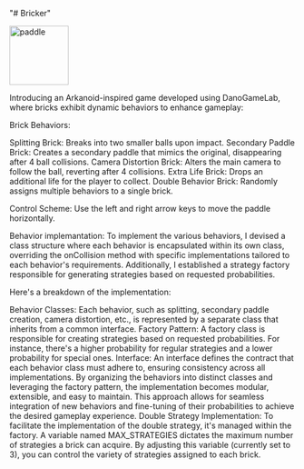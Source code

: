 "# Bricker" 

<img width="104" alt="paddle" src="https://github.com/inbarbahnof/Bricker/assets/158153825/73f11c2f-cca0-4d5e-99c1-2190cfbfc542">


Introducing an Arkanoid-inspired game developed using DanoGameLab, where bricks exhibit dynamic behaviors to enhance gameplay:

Brick Behaviors:

Splitting Brick: Breaks into two smaller balls upon impact.
Secondary Paddle Brick: Creates a secondary paddle that mimics the original, disappearing after 4 ball collisions.
Camera Distortion Brick: Alters the main camera to follow the ball, reverting after 4 collisions.
Extra Life Brick: Drops an additional life for the player to collect.
Double Behavior Brick: Randomly assigns multiple behaviors to a single brick.

Control Scheme:
Use the left and right arrow keys to move the paddle horizontally.

Behavior implemantation:
To implement the various behaviors, I devised a class structure where each behavior is encapsulated within its own class, overriding the onCollision method with specific implementations tailored to each behavior's requirements. Additionally, I established a strategy factory responsible for generating strategies based on requested probabilities.

Here's a breakdown of the implementation:

Behavior Classes: Each behavior, such as splitting, secondary paddle creation, camera distortion, etc., is represented by a separate class that inherits from a common interface.
Factory Pattern: A factory class is responsible for creating strategies based on requested probabilities. For instance, there's a higher probability for regular strategies and a lower probability for special ones.
Interface: An interface defines the contract that each behavior class must adhere to, ensuring consistency across all implementations.
By organizing the behaviors into distinct classes and leveraging the factory pattern, the implementation becomes modular, extensible, and easy to maintain. This approach allows for seamless integration of new behaviors and fine-tuning of their probabilities to achieve the desired gameplay experience.
Double Strategy Implementation:
To facilitate the implementation of the double strategy, it's managed within the factory. A variable named MAX_STRATEGIES dictates the maximum number of strategies a brick can acquire. By adjusting this variable (currently set to 3), you can control the variety of strategies assigned to each brick.
